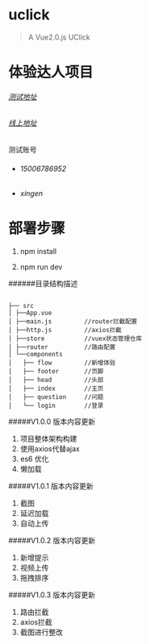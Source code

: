 # uclick

> A Vue2.0.js UClick



# 体验达人项目
###### [测试地址](http://mp.clicksdiy.com)  
###### [线上地址](http://wb.clicksdiy.com)  
测试账号
 * ###### 15006786952  
 * ###### xingen

# 部署步骤
1. npm install

2. npm run dev


######目录结构描述
```
                      
├── src 
│ ├──App.vue	     
│ ├──main.js		 //router拦截配置
│ ├──http.js		 //axios拦截
│ ├──store			 //vuex状态管理仓库
│ ├──router			 //路由配置		
│ └──components	                  
│   ├── flow         //新增体验  
│   ├── footer       //页脚        
│   ├── head     	 //头部              
│   ├── index		 //主页	
│   ├── question   	 //问题	
│   └── login		 //登录	

```
#####V1.0.0 版本内容更新
1.    项目整体架构构建
2.    使用axios代替ajax
3.    es6 优化
4.    懒加载

	


#####V1.0.1 版本内容更新
1.  截图
2. 	延迟加载
3. 	自动上传



#####V1.0.2 版本内容更新
1.  新增提示
2. 	视频上传
3. 	拖拽排序


#####V1.0.3 版本内容更新
1.  路由拦截
2. 	axios拦截
3. 	截图进行整改